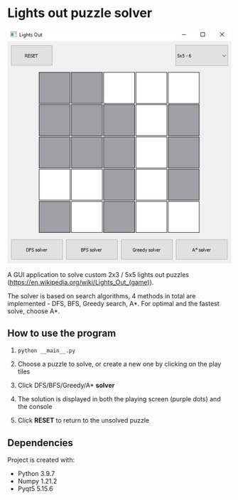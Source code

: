 # Lights out puzzle solver

![Screenshot](/assets/readme-img.png)

A GUI application to solve custom 2x3 / 5x5 lights out puzzles (https://en.wikipedia.org/wiki/Lights_Out_(game)).

The solver is based on search algorithms, 4 methods in total are implemented - DFS, BFS, Greedy search, A\*. For optimal and the fastest solve, choose A\*.

## How to use the program

1. ```
   python __main__.py
   ```

2. Choose a puzzle to solve, or create a new one by clicking on the play tiles

3. Click DFS/BFS/Greedy/A\* **solver**

4. The solution is displayed in both the playing screen (purple dots) and the console

5. Click **RESET** to return to the unsolved puzzle

## Dependencies

Project is created with:

- Python 3.9.7
- Numpy 1.21.2
- Pyqt5 5.15.6

